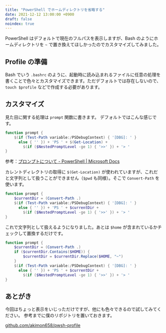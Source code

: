 ```yaml
---
title: "PowerShell でホームディレクトリを省略する"
date: 2021-12-12 13:00:00 +0900
draft: false
noindex: true
---
```


PowerShell はデフォルトで現在のフルパスを表示しますが、Bash のようにホームディレクトリを `~` で置き換えてほしかったのでカスタマイズしてみました。

## Profile の準備
Bash でいう `.bashrc` のように、起動時に読み込まれるファイルに任意の処理を書くことで色々とカスタマイズできます。ただデフォルトでは存在しないので、`touch $profile` などで作成する必要があります。

## カスタマイズ
見た目に関する処理は `prompt` 関数に書きます。
デフォルトではこんな感じです。

<!--more-->

```powershell
function prompt {
    $(if (Test-Path variable:/PSDebugContext) { '[DBG]: ' }
      else { '' }) + 'PS ' + $(Get-Location) +
        $(if ($NestedPromptLevel -ge 1) { '>>' }) + '> '
}
```
参考：[プロンプトについて - PowerShell | Microsoft Docs](https://docs.microsoft.com/ja-jp/powershell/module/microsoft.powershell.core/about/about_prompts?view=powershell-7.2#built-in-prompt)

カレントディレクトリの取得に `$(Get-Location)` が使われていますが、これだと文字列として扱うことができません（`$pwd` も同様）。そこで `Convert-Path` を使います。

```powershell
function prompt {
    $currentDir = (Convert-Path .)
    $(if (Test-Path variable:/PSDebugContext) { '[DBG]: ' }
      else { '' }) + 'PS ' + $currentDir +
        $(if ($NestedPromptLevel -ge 1) { '>>' }) + '> '
}
```

これで文字列として扱えるようになりました。あとは `$home` が含まれているかチェックして置換するだけです。

```powershell
function prompt {
    $currentDir = (Convert-Path .)
    if ($currentDir.Contains($HOME)) {
        $currentDir = $currentDir.Replace($HOME, "~")
    }
    $(if (Test-Path variable:/PSDebugContext) { '[DBG]: ' }
      else { '' }) + 'PS ' + $currentDir +
        $(if ($NestedPromptLevel -ge 1) { '>>' }) + '> '
}
```

## あとがき
今回はちょっと表示をいじっただけですが、他にも色々できるので試してみてください。
参考までに僕のリポジトリを置いておきます。

[github.com/akimon658/pwsh-profile](https://github.com/Akimon658/pwsh-profile)
